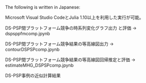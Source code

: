 The following is written in Japanese:

Microsoft Visual Studio CodeとJulia 1.10以上を利用した実行が可能。

DS-PSP間プラットフォーム競争の時系列変化グラフ出力 と評価 -> dspsppfmcomp.jpynb

DS-PSP間プラットフォーム競争結果の等高線図出力 -> contourDSPSPcomp.jpynb

DS-PSP間プラットフォーム競争結果の等高線図回帰推定と評価 -> estimateMHG_DSPSPcomp.jpynb

DS-PSP事例の近似計算結果
